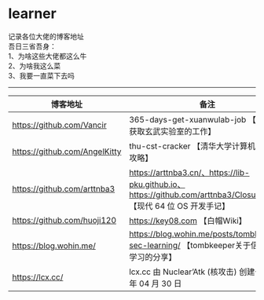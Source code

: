# learner
记录各位大佬的博客地址<br>
吾日三省吾身：<br>
1、为啥这些大佬都这么牛<br>
2、为啥我这么菜<br>
3、我要一直菜下去吗<br>
***
|博客地址|备注|
|-|-|
|https://github.com/Vancir|365-days-get-xuanwulab-job 【365天获取玄武实验室的工作】|
|https://github.com/AngelKitty|thu-cst-cracker 【清华大学计算机系课程攻略】|
|https://github.com/arttnba3|https://arttnba3.cn/、https://lib-pku.github.io、https://github.com/arttnba3/ClosureOS 【现代 64 位 OS 开发手记】|
|https://github.com/huoji120|https://key08.com 【白帽Wiki】|
|https://blog.wohin.me/|https://blog.wohin.me/posts/tombkeeper-sec-learning/ 【tombkeeper关于信息安全学习的分享】|
|https://lcx.cc/|lcx.cc 由 Nuclear’Atk (核攻击) 创建于 2010 年 04 月 30 日|

